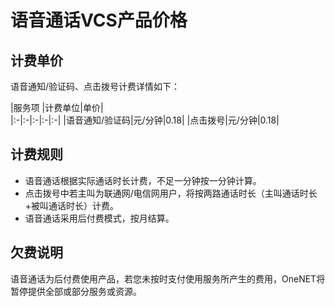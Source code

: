 
# 语音通话VCS产品价格

## 计费单价

语音通知/验证码、点击拨号计费详情如下：

|服务项	|计费单位|单价|	
|:-|:-|:-|:-|:-|
|语音通知/验证码|元/分钟|0.18|
|点击拨号|元/分钟|0.18|

## 计费规则

- 语音通话根据实际通话时长计费，不足一分钟按一分钟计算。
- 点击拨号中若主叫为联通网/电信网用户，将按两路通话时长（主叫通话时长+被叫通话时长）计费。
- 语音通话采用后付费模式，按月结算。


## 欠费说明

语音通话为后付费使用产品，若您未按时支付使用服务所产生的费用，OneNET将暂停提供全部或部分服务或资源。
